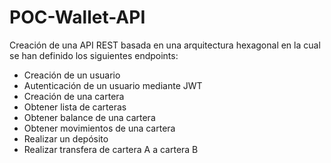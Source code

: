 # POC-Wallet-API

Creación de una API REST basada en una arquitectura hexagonal en la cual se han definido los siguientes endpoints:

  - Creación de un usuario
  - Autenticación de un usuario mediante JWT
  - Creación de una cartera
  - Obtener lista de carteras
  - Obtener balance de una cartera
  - Obtener movimientos de una cartera
  - Realizar un depósito
  - Realizar transfera de cartera A a cartera B
  
